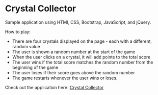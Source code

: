 # Crystal Collector

Sample application using HTMl, CSS, Bootstrap, JavaScript, and jQuery.

How to play:
* There are four crystals displayed on the page - each with a different, random value
* The user is shown a random number at the start of the game
* When the user clicks on a crystal, it will add points to the total score
* The user wins if the total score matches the random number from the beginning of the game
* The user loses if their score goes above the random number
* The game restarts whenever the user wins or loses.

Check out the application here: [Crystal Collector](https://ia-crystal-collector.herokuapp.com/)


